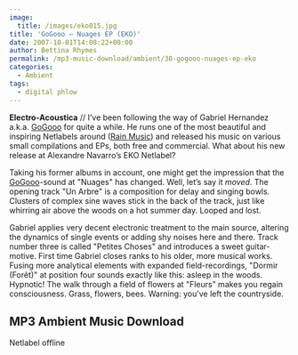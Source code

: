 ```yaml
---
image:
  title: /images/eko015.jpg
title: 'GoGooo – Nuages EP (EKO)'
date: 2007-10-01T14:08:22+00:00
author: Bettina Rhymes
permalink: /mp3-music-download/ambient/30-gogooo-nuages-ep-eko
categories:
  - Ambient
tags:
  - digital phlow
---
```

**Electro-Acoustica** // I’ve been following the way of Gabriel Hernandez a.k.a. [GoGooo](http://gogooo.free.fr/ "GoGooo Website") for quite a while. He runs one of the most beautiful and inspiring Netlabels around ([Rain Music](http://rainmusic.free.fr/ "Rain Music Website")) and released his music on various small compilations and EPs, both free and commercial. What about his new release at Alexandre Navarro’s EKO Netlabel?<!--more-->

Taking his former albums in account, one might get the impression that the [GoGooo](http://gogooo.free.fr/ "GoGooo Website")-sound at "Nuages" has changed. Well, let’s say it _moved_. The opening track "Un Arbre" is a composition for delay and singing bowls. Clusters of complex sine waves stick in the back of the track, just like whirring air above the woods on a hot summer day. Looped and lost.

Gabriel applies very decent electronic treatment to the main source, altering the dynamics of single events or adding shy noises here and there. Track number three is called "Petites Choses" and introduces a sweet guitar-motive. First time Gabriel closes ranks to his older, more musical works. Fusing more analytical elements with expanded field-recordings, "Dormir (Forêt)" at position four sounds exactly like this: asleep in the woods. Hypnotic! The walk through a field of flowers at "Fleurs" makes you regain consciousness. Grass, flowers, bees. Warning: you’ve left the countryside.

## MP3 Ambient Music Download

Netlabel offline